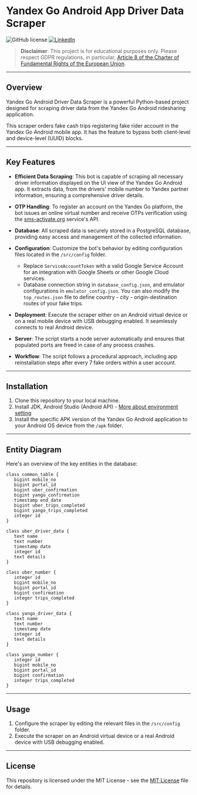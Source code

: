 # Yandex Go Android App Driver Data Scraper

![GitHub license](https://img.shields.io/badge/license-MIT-blue.svg) 
[![LinkedIn](https://img.shields.io/badge/LinkedIn-Connect-blue.svg)](https://linkedin.com/in/garayevarif/)

> **Disclaimer**: This project is for educational purposes only. Please respect GDPR regulations, in particular, [Article 8 of the Charter of Fundamental Rights of the European Union](https://eur-lex.europa.eu/legal-content/EN/TXT/HTML/?uri=CELEX:12012P/TXT&from=EN).

---

## Overview

Yandex Go Android Driver Data Scraper is a powerful Python-based project designed for scraping driver data from the Yandex Go Android ridesharing application.

This scraper orders fake cash trips registering fake rider account in the Yandex Go Android mobile app. It has the feature to bypass both client-level and device-level (UUID) blocks.


---

## Key Features

- **Efficient Data Scraping**: This bot is capable of scraping all necessary driver information displayed on the UI view of the Yandex Go Android app. It extracts data, from the drivers' mobile number to Yandex partner information, ensuring a comprehensive driver details.

- **OTP Handling**: To register an account on the Yandex Go platform, the bot issues an online virtual number and receive OTPs verification using the [sms-activate.org](sms-activate.org) service's API.

- **Database**: All scraped data is securely stored in a PostgreSQL database, providing easy access and management of the collected information.

- **Configuration**: Customize the bot's behavior by editing configuration files located in the `/src/config` folder.

  - Replace `ServiceAccountToken` with a valid Google Service Account for an integration with Google Sheets or other Google Cloud services.
  - Database connection string in `database_config.json`, and emulator configurations in `emulator_config.json`. You can also modify the `top_routes.json` file to define country - city - origin-destination routes of your fake trips.

- **Deployment**: Execute the scraper either on an Android virtual device or on a real mobile device with USB debugging enabled. It seamlessly connects to real Android device.

- **Server**: The script starts a node server automatically and ensures that populated ports are freed in case of any process crashes.

- **Workflow**: The script follows a procedural approach, including app reinstallation steps after every 7 fake orders within a user account.

---

## Installation

1. Clone this repository to your local machine.
2. Install JDK, Android Studio (Android API) - [More about environment setting](https://anivaz.medium.com/how-to-set-up-appium-with-android-studio-for-mobile-app-testing-a300b7910364)
3. Install the specific APK version of the Yandex Go Android application to your Android OS device from the `/apk` folder.

---

## Entity Diagram

Here's an overview of the key entities in the database:

```plaintext
class common_table {
   bigint mobile_no
   bigint portal_id
   bigint uber_confirmation
   bigint yango_confirmation
   timestamp end_date
   bigint uber_trips_completed
   bigint yango_trips_completed
   integer id
}

class uber_driver_data {
   text name
   text number
   timestamp date
   integer id
   text details
}

class uber_number {
   integer id
   bigint mobile_no
   bigint portal_id
   bigint confirmation
   integer trips_completed
}

class yango_driver_data {
   text name
   text number
   timestamp date
   integer id
   text details
}

class yango_number {
   integer id
   bigint mobile_no
   bigint portal_id
   bigint confirmation
   integer trips_completed
}
```

---

## Usage

1. Configure the scraper by editing the relevant files in the `/src/config` folder.
2. Execute the scraper on an Android virtual device or a real Android device with USB debugging enabled.

---

## License

This repository is licensed under the MIT License - see the [MIT License](https://mit-license.org/) file for details.

